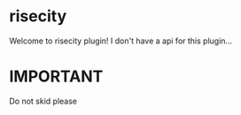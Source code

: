 
# risecity
Welcome to risecity plugin!
I don't have a api for this plugin...

# IMPORTANT
Do not skid please
